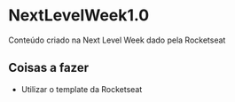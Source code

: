 # NextLevelWeek1.0
Conteúdo criado na Next Level Week dado pela Rocketseat

## Coisas a fazer
* Utilizar o template da Rocketseat
